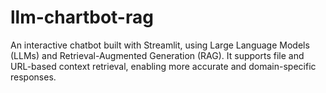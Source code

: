 # llm-chartbot-rag
An interactive chatbot built with Streamlit, using Large Language Models (LLMs) and Retrieval-Augmented Generation (RAG). It supports file and URL-based context retrieval, enabling more accurate and domain-specific responses.
